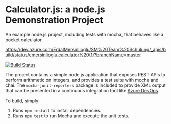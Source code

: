 Calculator.js: a node.js Demonstration Project
==============================================
An example node.js project, including tests with mocha, that behaves like
a pocket calculator.

https://dev.azure.com/ErdalMersinlioglu/SM%20Team%20Schulung/_apis/build/status/emersinlioglu.calculator%20(1)?branchName=master

[![Build Status](https://dev.azure.com/ErdalMersinlioglu/SM%20Team%20Schulung/_apis/build/status/emersinlioglu.calculator%20(1)?branchName=master)](https://dev.azure.com/ErdalMersinlioglu/SM%20Team%20Schulung/_build/latest?definitionId=3&branchName=master)

The project contains a simple node.js application that exposes REST APIs
to perform arithmetic on integers, and provides a test suite with mocha
and chai.  The `mocha-junit-reporters` package is included to provide XML
output that can be presented in a continuous integration tool like
[Azure DevOps](https://azure.com/devops).

To build, simply:

1. Runs `npm install` to install dependencies.
2. Runs `npm test` to run Mocha and execute the unit tests.


